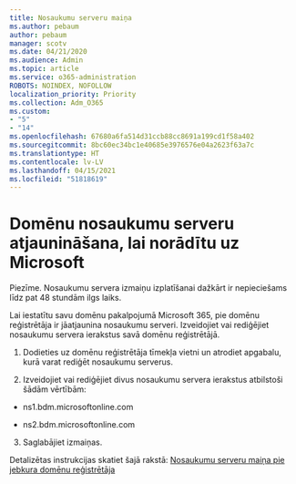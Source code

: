 ```yaml
---
title: Nosaukumu serveru maiņa
ms.author: pebaum
author: pebaum
manager: scotv
ms.date: 04/21/2020
ms.audience: Admin
ms.topic: article
ms.service: o365-administration
ROBOTS: NOINDEX, NOFOLLOW
localization_priority: Priority
ms.collection: Adm_O365
ms.custom:
- "5"
- "14"
ms.openlocfilehash: 67680a6fa514d31ccb88cc8691a199cd1f58a402
ms.sourcegitcommit: 8bc60ec34bc1e40685e3976576e04a2623f63a7c
ms.translationtype: HT
ms.contentlocale: lv-LV
ms.lasthandoff: 04/15/2021
ms.locfileid: "51818619"
---
```

# <a name="update-your-domain-nameservers-to-point-to-microsoft"></a>Domēnu nosaukumu serveru atjaunināšana, lai norādītu uz Microsoft

Piezīme. Nosaukumu servera izmaiņu izplatīšanai dažkārt ir nepieciešams līdz pat 48 stundām ilgs laiks.
  
Lai iestatītu savu domēnu pakalpojumā Microsoft 365, pie domēnu reģistrētāja ir jāatjaunina nosaukumu serveri. Izveidojiet vai rediģējiet nosaukumu servera ierakstus savā domēnu reģistrētājā.
  
1. Dodieties uz domēnu reģistrētāja tīmekļa vietni un atrodiet apgabalu, kurā varat rediģēt nosaukumu serverus.
  
2. Izveidojiet vai rediģējiet divus nosaukumu servera ierakstus atbilstoši šādām vērtībām:

  - ns1.bdm.microsoftonline.com

  - ns2.bdm.microsoftonline.com

3. Saglabājiet izmaiņas.

Detalizētas instrukcijas skatiet šajā rakstā: [Nosaukumu serveru maiņa pie jebkura domēnu reģistrētāja](https://docs.microsoft.com/microsoft-365/admin/get-help-with-domains/change-nameservers-at-any-domain-registrar)
  